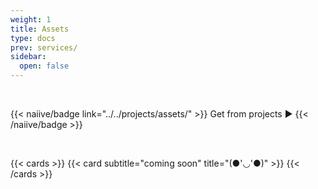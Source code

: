 ```yaml
---
weight: 1
title: Assets
type: docs
prev: services/
sidebar:
  open: false
---
```


<br>

{{< naiive/badge link="../../projects/assets/" >}}
Get from projects ▶️
{{< /naiive/badge >}}

<br>

{{< cards >}}
  {{< card subtitle="coming soon" title="(●'◡'●)" >}}
{{< /cards >}}
